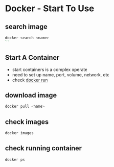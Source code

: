 # Docker - Start To Use

## search image

```sh
docker search <name>
``
```

## Start A Container

- start containers is a complex operate
- need to set up name, port, volume, network, etc
- check [docker run](docker-command-run.md)

## download image

```sh
docker pull <name>
```

## check images

```sh
docker images
```

## check running container

```sh
docker ps
```
